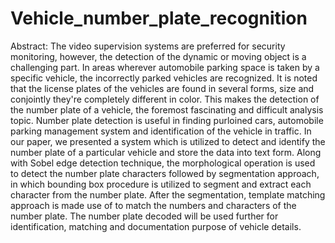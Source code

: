 # Vehicle_number_plate_recognition
Abstract: The video supervision systems are preferred for security monitoring, however, the detection of the dynamic or
moving object is a challenging part. In areas wherever automobile parking space is taken by a specific vehicle, the
incorrectly parked vehicles are recognized. It is noted that the license plates of the vehicles are found in several forms, size and conjointly they're completely different in color. This makes the detection of the number plate of a vehicle, the
foremost fascinating and difficult analysis topic. Number plate detection is useful in finding purloined cars, automobile
parking management system and identification of the vehicle in traffic. In our paper, we presented a system which is
utilized to detect and identify the number plate of a particular vehicle and store the data into text form. Along with
Sobel edge detection technique, the morphological operation is used to detect the number plate characters followed by
segmentation approach, in which bounding box procedure is utilized to segment and extract each character from the
number plate. After the segmentation, template matching approach is made use of to match the numbers and characters
of the number plate. The number plate decoded will be used further for identification, matching and documentation
purpose of vehicle details.
